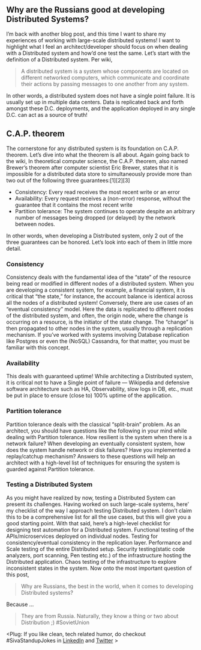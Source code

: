 ## Why are the Russians good at developing Distributed Systems?

I’m back with another blog post, and this time I want to share my experiences of working with large-scale distributed systems! I want to highlight what I feel an architect/developer should focus on when dealing with a Distributed system and how’d one test the same.
Let’s start with the definition of a Distributed system. Per wiki,
> A distributed system is a system whose components are located on different networked computers, which communicate and coordinate their actions by passing messages to one another from any system.

In other words, a distributed system does not have a single point failure. It is usually set up in multiple data centers. Data is replicated back and forth amongst these D.C. deployments, and the application deployed in any single D.C. can act as a source of truth!

## C.A.P. theorem
The cornerstone for any distributed system is its foundation on C.A.P. theorem. Let’s dive into what the theorem is all about. Again going back to the wiki,
In theoretical computer science, the C.A.P. theorem, also named Brewer’s theorem after computer scientist Eric Brewer, states that it is impossible for a distributed data store to simultaneously provide more than two out of the following three guarantees:[1][2][3]
- Consistency: Every read receives the most recent write or an error
- Availability: Every request receives a (non-error) response, without the guarantee that it contains the most recent write
- Partition tolerance: The system continues to operate despite an arbitrary number of messages being dropped (or delayed) by the network between nodes.

In other words, when developing a Distributed system, only 2 out of the three guarantees can be honored.
Let’s look into each of them in little more detail.
### Consistency
Consistency deals with the fundamental idea of the “state” of the resource being read or modified in different nodes of a distributed system. When you are developing a consistent system, for example, a financial system, it is critical that “the state,” for instance, the account balance is identical across all the nodes of a distributed system! Conversely, there are use cases of an “eventual consistency” model. Here the data is replicated to different nodes of the distributed system, and often, the origin node, where the change is occurring on a resource, is the initiator of the state change. The “change” is then propagated to other nodes in the system, usually through a replication mechanism. If you’ve worked with systems involving Database replication like Postgres or even the (NoSQL) Cassandra, for that matter, you must be familiar with this concept.
### Availability
This deals with guaranteed uptime! While architecting a Distributed system, it is critical not to have a Single point of failure — Wikipedia and defensive software architecture such as HA, Observability, slow logs in DB, etc., must be put in place to ensure (close to) 100% uptime of the application.
### Partition tolerance
Partition tolerance deals with the classical “split-brain” problem. As an architect, you should have questions like the following in your mind while dealing with Partition tolerance. How resilient is the system when there is a network failure? When developing an eventually consistent system, how does the system handle network or disk failures? Have you implemented a replay/catchup mechanism? Answers to these questions will help an architect with a high-level list of techniques for ensuring the system is guarded against Partition tolerance.
### Testing a Distributed System
As you might have realized by now, testing a Distributed System can present its challenges. Having worked on such large-scale systems, here’ my checklist of the way I approach testing Distributed system. I don’t claim this to be a comprehensive list for all the use cases, but this will give you a good starting point. With that said, here’s a high-level checklist for designing test automation for a Distributed system.
Functional testing of the APIs/microservices deployed on individual nodes.
Testing for consistency/eventual consistency in the replication layer.
Performance and Scale testing of the entire Distributed setup.
Security testing(static code analyzers, port scanning, Pen testing etc.) of the infrastructure hosting the Distributed application.
Chaos testing of the infrastructure to explore inconsistent states in the system.
Now onto the most important question of this post, 
> Why are Russians, the best in the world, when it comes to developing Distributed systems? 

Because …

> They are from Russia. Naturally, they know a thing or two about Distribution ;) #SovietUnion

<Plug: If you like clean, tech related humor, do checkout #SivaStandupJokes in [LinkedIn](https://www.linkedin.com/feed/hashtag/sivastandupjokes/) and [Twitter](https://twitter.com/hashtag/sivastandupjokes) >

